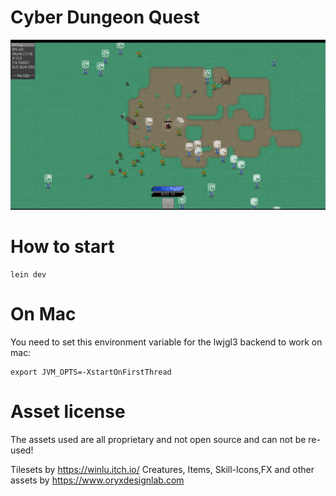 # Cyber Dungeon Quest

<img src="screenshot.png">


# How to start

```
lein dev
```

# On Mac

You need to set this environment variable for the lwjgl3 backend to work on mac:

```
export JVM_OPTS=-XstartOnFirstThread
```

# Asset license

The assets used are all proprietary and not open source and can not be re-used!

Tilesets by https://winlu.itch.io/
Creatures, Items, Skill-Icons,FX and other assets by
https://www.oryxdesignlab.com
